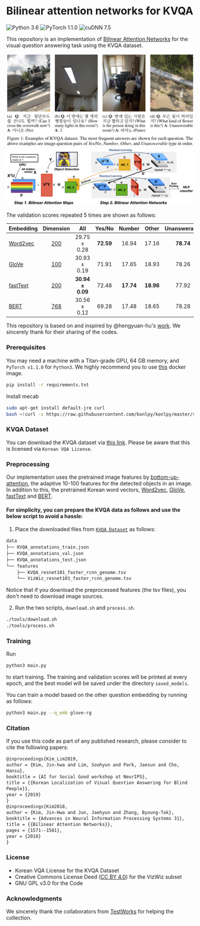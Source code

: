 # Bilinear attention networks for KVQA
![Python 3.6](https://img.shields.io/badge/python-3.6-green.svg?style=plastic)
![PyTorch 1.1.0](https://img.shields.io/badge/pytorch-1.1.0-green.svg?style=plastic)
![cuDNN 7.5](https://img.shields.io/badge/cudnn-7.5-green.svg?style=plastic)

This repository is an implementation of [Bilinear Attention Networks](http://arxiv.org/abs/1805.07932) for the visual question answering task using the KVQA dataset.

![Examples of KVQA](docs/assets/img/kvqa_examples.png)
![Overview of bilinear attention networks](docs/assets/img/ban_overview.png)

The validation scores repeated 5 times are shown as follows:

| Embedding | Dimension |          All          |  Yes/No   |  Number   |   Other   | Unanswerable |
| --------- | :-------: | :-------------------: | :-------: | :-------: | :-------: | :----------: |
| [Word2vec](https://arxiv.org/abs/1310.4546)  | [200](https://github.com/Kyubyong/wordvectors)       |   29.75 ± 0.28    | **72.59** |   16.94   |   17.16   |  **78.74**   |
| [GloVe](https://nlp.stanford.edu/projects/glove/)     | [100](https://ratsgo.github.io/embedding)       |   30.93 ± 0.19    |   71.91   |   17.65   |   18.93   |    78.26     |
| [fastText](https://arxiv.org/abs/1607.04606)  | [200](https://github.com/Kyubyong/wordvectors)       | **30.94 ± 0.09**  |   72.48   | **17.74** | **18.96** |    77.92     |
| [BERT](https://arxiv.org/abs/1810.04805)      | [768](https://github.com/google-research/bert)       | 30.56 ± 0.12 |   69.28   |   17.48   |   18.65   |    78.28     |


This repository is based on and inspired by @hengyuan-hu's [work](https://github.com/hengyuan-hu/bottom-up-attention-vqa). We sincerely thank for their sharing of the codes.


### Prerequisites

You may need a machine with a Titan-grade GPU, 64 GB memory, and `PyTorch v1.1.0` for `Python3`. We highly recommend you to use [this](https://hub.docker.com/layers/pytorch/pytorch/1.1.0-cuda10.0-cudnn7.5-runtime/images/sha256-299bfb9e54db1b2640d59caa6b7432a2b63002ec00154fd9dca4a08796a5f54a) docker image.

```bash
pip install -r requirements.txt
```

Install mecab
```bash
sudo apt-get install default-jre curl
bash <(curl -s https://raw.githubusercontent.com/konlpy/konlpy/master/scripts/mecab.sh)
```

### KVQA Dataset

You can download the KVQA dataset via [this link](https://drive.google.com/drive/folders/1IQazOJtNTBql51woveN4zb6NplxH7eVl?usp=sharing). Please be aware that this is licensed via `Korean VQA License`.

### Preprocessing

Our implementation uses the pretrained image features by [bottom-up-attention](https://github.com/peteanderson80/bottom-up-attention), the adaptive 10-100 features for the detected objects in an image.
In addition to this, the pretrained Korean word vectors, [Word2vec](https://github.com/Kyubyong/wordvectors), [GloVe](https://ratsgo.github.io/embedding), [fastText](https://github.com/Kyubyong/wordvectors) and [BERT](https://github.com/google-research/bert).

#### For simplicity, you can prepare the KVQA data as follows and use the below script to avoid a hassle:

1. Place the downloaded files from [`KVQA Dataset`](#kvqa-dataset) as follows:
```bash
data
├── KVQA_annotations_train.json
├── KVQA_annotations_val.json
├── KVQA_annotations_test.json
└── features
    ├── KVQA_resnet101_faster_rcnn_genome.tsv
    └── VizWiz_resnet101_faster_rcnn_genome.tsv
```
Notice that if you download the preprocessed features (the tsv files), you don't need to download image sources.

2. Run the two scripts, `download.sh` and `process.sh`.
```bash
./tools/download.sh
./tools/process.sh
```


### Training

Run

```bash
python3 main.py
```

to start training. The training and validation scores will be printed at every epoch, and the best model will be saved under the directory `saved_models`.

You can train a model based on the other question embedding by running as follows:

```bash
python3 main.py --q_emb glove-rg
```


### Citation

If you use this code as part of any published research, please consider to cite the following papers:

```
@inproceedings{Kim_Lim2019,
author = {Kim, Jin-hwa and Lim, Soohyun and Park, Jaesun and Cho, Hansu},
booktitle = {AI for Social Good workshop at NeurIPS},
title = {{Korean Localization of Visual Question Answering for Blind People}},
year = {2019}
}
@inproceedings{Kim2018,
author = {Kim, Jin-Hwa and Jun, Jaehyun and Zhang, Byoung-Tak},
booktitle = {Advances in Neural Information Processing Systems 31},
title = {{Bilinear Attention Networks}},
pages = {1571--1581},
year = {2018}
}
```

### License

* Korean VQA License for the KVQA Dataset
* Creative Commons License Deed ([CC BY 4.0](https://creativecommons.org/licenses/by/4.0/deed.ko)) for the VizWiz subset
* GNU GPL v3.0 for the Code

### Acknowledgments

We sincerely thank the collaborators from [TestWorks](http://www.testworks.co.kr/page/overview) for helping the collection.
